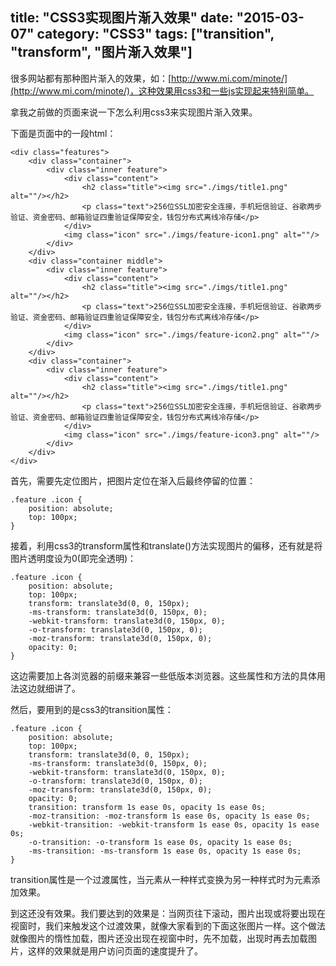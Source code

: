 title: "CSS3实现图片渐入效果"
date: "2015-03-07"
category: "CSS3"
tags: ["transition", "transform", "图片渐入效果"]
---

很多网站都有那种图片渐入的效果，如：[http://www.mi.com/minote/](http://www.mi.com/minote/)，这种效果用css3和一些js实现起来特别简单。
<!--more-->
拿我之前做的页面来说一下怎么利用css3来实现图片渐入效果。

下面是页面中的一段html：

    <div class="features">
        <div class="container">
            <div class="inner feature">
                <div class="content">
                    <h2 class="title"><img src="./imgs/title1.png" alt=""/></h2>
                    <p class="text">256位SSL加密安全连接，手机短信验证、谷歌两步验证、资金密码、邮箱验证四重验证保障安全，钱包分布式离线冷存储</p>
                </div>
                <img class="icon" src="./imgs/feature-icon1.png" alt=""/>
            </div>
        </div>
        <div class="container middle">
            <div class="inner feature">
                <div class="content">
                    <h2 class="title"><img src="./imgs/title1.png" alt=""/></h2>
                    <p class="text">256位SSL加密安全连接，手机短信验证、谷歌两步验证、资金密码、邮箱验证四重验证保障安全，钱包分布式离线冷存储</p>
                </div>
                <img class="icon" src="./imgs/feature-icon2.png" alt=""/>
            </div>
        </div>
        <div class="container">
            <div class="inner feature">
                <div class="content">
                    <h2 class="title"><img src="./imgs/title1.png" alt=""/></h2>
                    <p class="text">256位SSL加密安全连接，手机短信验证、谷歌两步验证、资金密码、邮箱验证四重验证保障安全，钱包分布式离线冷存储</p>
                </div>
                <img class="icon" src="./imgs/feature-icon3.png" alt=""/>
            </div>
        </div>
    </div>
    
首先，需要先定位图片，把图片定位在渐入后最终停留的位置：

    .feature .icon {
    	position: absolute;
    	top: 100px;
	}

接着，利用css3的transform属性和translate()方法实现图片的偏移，还有就是将图片透明度设为0(即完全透明)：

    .feature .icon {
	    position: absolute;
	    top: 100px;
	    transform: translate3d(0, 0, 150px);
	    -ms-transform: translate3d(0, 150px, 0);
	    -webkit-transform: translate3d(0, 150px, 0);
	    -o-transform: translate3d(0, 150px, 0);
	    -moz-transform: translate3d(0, 150px, 0);
		opacity: 0;
	}

这边需要加上各浏览器的前缀来兼容一些低版本浏览器。这些属性和方法的具体用法这边就细讲了。

然后，要用到的是css3的transition属性：

    .feature .icon {
	    position: absolute;
	    top: 100px;
	    transform: translate3d(0, 0, 150px);
	    -ms-transform: translate3d(0, 150px, 0);
	    -webkit-transform: translate3d(0, 150px, 0);
	    -o-transform: translate3d(0, 150px, 0);
	    -moz-transform: translate3d(0, 150px, 0);
		opacity: 0;
	    transition: transform 1s ease 0s, opacity 1s ease 0s;
	    -moz-transition: -moz-transform 1s ease 0s, opacity 1s ease 0s;
	    -webkit-transition: -webkit-transform 1s ease 0s, opacity 1s ease 0s;
	    -o-transition: -o-transform 1s ease 0s, opacity 1s ease 0s;
	    -ms-transition: -ms-transform 1s ease 0s, opacity 1s ease 0s;
	}

transition属性是一个过渡属性，当元素从一种样式变换为另一种样式时为元素添加效果。

到这还没有效果。我们要达到的效果是：当网页往下滚动，图片出现或将要出现在视窗时，我们来触发这个过渡效果，就像大家看到的下面这张图片一样。这个做法就像图片的惰性加载，图片还没出现在视窗中时，先不加载，出现时再去加载图片，这样的效果就是用户访问页面的速度提升了。


<div style="width: 400px; height: 400px; position: relative">
   <img class="transImg" style="width: 400px; height: 400px; position: absolute; top: 0; transform: translate3d(0, 150px, 0);-ms-transform: translate3d(0, 150px, 0); -webkit-transform: translate3d(0, 150px, 0); -o-transform: translate3d(0, 150px, 0); -moz-transform: translate3d(0, 150px, 0); opacity: 0; transition: transform 1s ease 0s, opacity 1s ease 0s; -moz-transition: -moz-transform 1s ease 0s, opacity 1s ease 0s; -webkit-transition: -webkit-transform 1s ease 0s, opacity 1s ease 0s; -o-transition: -o-transform 1s ease 0s, opacity 1s ease 0s; -ms-transition: -ms-transform 1s ease 0s, opacity 1s ease 0s;" src="http://images.cnblogs.com/cnblogs_com/xljzlw/574255/o_300001295750131174054755371_950.jpg" />
	<script>
		(function (win) {
			$(function(){
        		$(win).scroll(function() {
            		var windowPageYOffset = window.pageYOffset,
            		windowPageYOffsetAddHeight = windowPageYOffset + window.innerHeight;
          
                	var imgOffsetTop = $(".transImg").offset().top;
                	if (imgOffsetTop >= windowPageYOffset && imgOffsetTop < windowPageYOffsetAddHeight) {
                    	$(".transImg").css({
                        	"transform": "translate3d(0, 0, 0)",
                        	"-ms-transform": "translate3d(0, 0, 0)",
                        	"-o-transform": "translate3d(0, 0, 0)",
                        	"-webkit-transform": "translate3d(0, 0, 0)",
                        	"-moz-transform": "translate3d(0, 0, 0)",
                        	"opacity": 1
                    	});
                	}
				})
			})
		}(window))
	</script>
</div>

当页面往下滚动时，用js判断图片在什么时候触发动画：

    (function (win) {
		$(function(){
    		$(win).scroll(function() {
				// 浏览器窗口的高度 
        		var windowPageYOffset = win.pageYOffset;
				// 浏览器窗口的高度 + 页面滚动的距离    
        		var windowPageYOffsetAddHeight = windowPageYOffset + window.innerHeight;
				// 该值越小，越早触发效果，自己随便设置
				var sensitivity = 0;
      
            	var imgOffsetTop = $(".transImg").offset().top;
            	if (imgOffsetTop >= windowPageYOffset && imgOffsetTop < windowPageYOffsetAddHeight + sensitivity) {
                	// 达到一定位置，触发效果，透明度变为1
					$(".transImg").css({
                    	"transform": "translate3d(0, 0, 0)",
                    	"-ms-transform": "translate3d(0, 0, 0)",
                    	"-o-transform": "translate3d(0, 0, 0)",
                    	"-webkit-transform": "translate3d(0, 0, 0)",
                    	"-moz-transform": "translate3d(0, 0, 0)",
                    	"opacity": 1
                	});
            	}
			})
		})
	}(window))

完整代码可以查看：[https://github.com/lwzhang/practice/tree/gh-pages/biteduo](https://github.com/lwzhang/practice/tree/gh-pages/biteduo)

DEMO：[https://lwzhang.github.io/practice/biteduo/index.html](https://lwzhang.github.io/practice/biteduo/index.html)